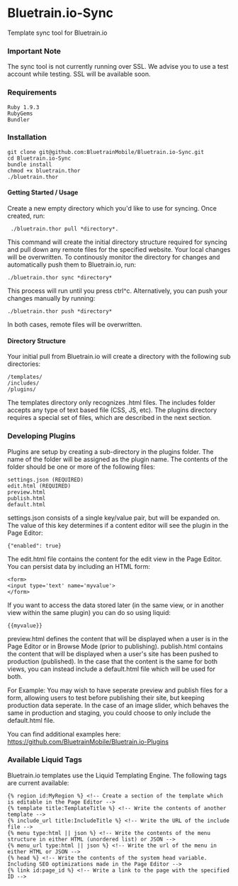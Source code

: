 Bluetrain.io-Sync
=================

Template sync tool for Bluetrain.io

### Important Note
The sync tool is not currently running over SSL.  We advise you to use a test account while testing.  SSL will be available soon.

### Requirements
```
Ruby 1.9.3
RubyGems
Bundler
```

### Installation
```
git clone git@github.com:BluetrainMobile/Bluetrain.io-Sync.git
cd Bluetrain.io-Sync
bundle install
chmod +x bluetrain.thor
./bluetrain.thor
```

#### Getting Started / Usage
Create a new empty directory which you'd like to use for syncing.  Once created, run:
```
 ./bluetrain.thor pull *directory*.  
```
 This command will create the initial directory structure required for syncing and pull down any remote files for the specified website.  Your local changes will be overwritten.  To continously monitor the directory for changes and automatically push them to Bluetrain.io, run:
```
./bluetrain.thor sync *directory*
````
This process will run until you press ctrl^c.  Alternatively, you can push your changes manually by running:
```
./bluetrain.thor push *directory*
```
In both cases, remote files will be overwritten.  

#### Directory Structure
Your initial pull from Bluetrain.io will create a directory with the following sub directories:

```
/templates/
/includes/
/plugins/
```
The templates directory only recognizes .html files.  The includes folder accepts any type of text based file (CSS, JS, etc).  The plugins directory requires a special set of files, which are described in the next section.

### Developing Plugins
Plugins are setup by creating a sub-directory in the plugins folder.  The name of the folder will be assigned as the plugin name.  The contents of the folder should be one or more of the following files:

```
settings.json (REQUIRED)
edit.html (REQUIRED)
preview.html
publish.html
default.html
```

settings.json consists of a single key/value pair, but will be expanded on.  The value of this key determines if a content editor will see the plugin in the Page Editor:

```
{"enabled": true}
```

The edit.html file contains the content for the edit view in the Page Editor.  You can persist data by including an HTML form:

```
<form>
<input type='text' name='myvalue'>
</form>
```

If you want to access the data stored later (in the same view, or in another view within the same plugin) you can do so using liquid:

```
{{myvalue}}
```

preview.html defines the content that will be displayed when a user is in the Page Editor or in Browse Mode (prior to publishing).  publish.html contains the content that will be displayed when a user's site has been pushed to production (published).  In the case that the content is the same for both views, you can instead include a default.html file which will be used for both.

For Example: You may wish to have seperate preview and publish files for a form, allowing users to test before publishing their site, but keeping production data seperate.  In the case of an image slider, which behaves the same in production and staging, you could choose to only include the default.html file.

You can find additional examples here: https://github.com/BluetrainMobile/Bluetrain.io-Plugins

### Available Liquid Tags
Bluetrain.io templates use the Liquid Templating Engine.  The following tags are current available:
```
{% region id:MyRegion %} <!-- Create a section of the template which is editable in the Page Editor -->
{% template title:TemplateTitle %} <!-- Write the contents of another template -->
{% include_url title:IncludeTitle %} <!-- Write the URL of the include file -->
{% menu type:html || json %} <!-- Write the contents of the menu structure in either HTML (unordered list) or JSON -->
{% menu_url type:html || json %} <!-- Write the url of the menu in either HTML or JSON -->
{% head %} <!-- Write the contents of the system head variable.  Including SEO optimizations made in the Page Editor -->
{% link id:page_id %} <!-- Write a link to the page with the specified ID -->
```
